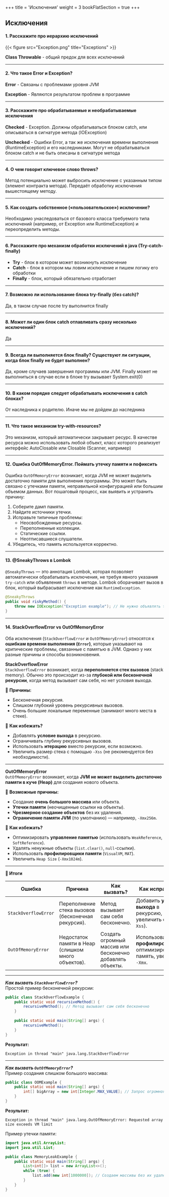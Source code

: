 +++
title = 'Исключения'
weight = 3
bookFlatSection = true
+++

## Исключения

#### 1. Расскажите про иерархию исключений
{{< figure src="Exception.png" title="Exceptions" >}}

  **Class Throwable** - общий предок для всех исключений

---
#### 2. Что такое Error и Exception?
  **Error** - Связаны с проблемами уровня JVM

  **Exception** - Являются результатом проблем в программе

---
#### 3. Расскажите про обрабатываемые и необрабатываемые исключения
  **Checked** - Exception. Должны обрабатываться блоком catch, или описываться в сигнатуре метода (IOException)

  **Unchecked** - Ошибки Error, а так же исключения времени выполнения (RuntimeException) и его наследниками. Могут не обрабатываться блоком catch и не быть описаны в сигнатуре метода

---
#### 4. О чем говорит ключевое слово throws?
Метод потенциально может выбросить исключение с указанным типом (элемент контракта метода). Передаёт обработку исключения вышестоящему методу.

---
#### 5. Как создать собственное («пользовательское») исключение?
Необходимо унаследоваться от базового класса требуемого типа исключений (например, от Exception или RuntimeException) и переопределить методы.

---
#### 6. Расскажите про механизм обработки исключений в java (Try-catch-finally)
- **Try** - блок в котором может возникнуть исключение
- **Catch** - блок в котором мы ловим исключение и пишем логику его обработки
- **Finally** - блок, который обязательно отработает

---
#### 7. Возможно ли использование блока try-finally (без catch)?
Да, в таком случае после try выполнится finally

---
#### 8. Может ли один блок catch отлавливать сразу несколько исключений?
Да

---
#### 9. Всегда ли выполняется блок finally? Существуют ли ситуации, когда блок finally не будет выполнен?
Да, кроме случаев завершения программы или JVM. 
Finally может не выполниться в случае если в блоке try вызывает System.exit(0)

---
#### 10. В каком порядке следует обрабатывать исключения в catch блоках?
От наследника к родителю. Иначе мы не дойдем до наследника

---
#### 11. Что такое механизм try-with-resources?
Это механизм, который автоматически закрывает ресурс. В качестве ресурса можно использовать любой объект, класс которого реализует интерфейс AutoClosable или Closable (Scanner, например)

---
#### 12. Ошибка OutOfMemoryError. Поймать утечку памяти и пофиксить
Ошибка `OutOfMemoryError` возникает, когда JVM не может выделить достаточно памяти для выполнения программы. Это может быть связано с утечками памяти, неправильной конфигурацией или большим объемом данных. Вот пошаговый процесс, как выявить и устранить причину:

1. Соберите дамп памяти.
2. Найдите источники утечки.
3. Исправьте типичные проблемы:
   - Неосвобожденные ресурсы.
   - Переполненные коллекции.
   - Статические ссылки.
   - Неотписавшиеся слушатели.
4. Убедитесь, что память используется корректно. 

---
#### 13. @SneakyThrows в Lombok

`@SneakyThrows` — это аннотация Lombok, которая позволяет автоматически обрабатывать исключения, не требуя явного указания `try-catch` или объявления `throws` в методе. Lombok оборачивает вызов в блок, который выбрасывает исключение как `RuntimeException`.

```java
@SneakyThrows
public void riskyMethod() {
    throw new IOException("Exception example"); // Не нужно объявлять throws IOException
}

```

---
#### 14. StackOverflowError vs OutOfMemoryError


Оба исключения (`StackOverflowError` и `OutOfMemoryError`) относятся к **ошибкам времени выполнения (`Error`)**, которые указывают на критические проблемы, связанные с памятью в JVM. Однако у них разные причины и способы возникновения.

**StackOverflowError**  
`StackOverflowError` возникает, когда **переполняется стек вызовов** (stack memory). Обычно это происходит из-за **глубокой или бесконечной рекурсии**, когда метод вызывает сам себя, но нет условия выхода.

🔹 **Причины:**

- Бесконечная рекурсия.
- Слишком глубокий уровень рекурсивных вызовов.
- Очень большие локальные переменные (занимают много места в стеке).



🔹 **Как избежать?**

- Добавлять **условие выхода** в рекурсию.
- Ограничивать глубину рекурсивных вызовов.
- Использовать **итерацию** вместо рекурсии, если возможно.
- Увеличить размер стека с помощью `-Xss` (не рекомендуется без необходимости).

---

**OutOfMemoryError**  
`OutOfMemoryError` возникает, когда **JVM не может выделить достаточно памяти в куче (Heap)** для создания нового объекта.

🔹 **Возможные причины:**

- Создание **очень большого массива** или объекта.
- **Утечки памяти** (неочищенные ссылки на объекты).
- **Чрезмерное создание объектов** без их удаления.
- **Ограничение памяти JVM** (по умолчанию) — например, `-Xmx256m`.



🔹 **Как избежать?**

- Оптимизировать **управление памятью** (использовать `WeakReference`, `SoftReference`).
- Удалять ненужные объекты (`list.clear()`, `null`-ссылки).
- Использовать **профилировщики памяти** (`VisualVM`, `MAT`).
- Увеличить `Heap Size` (`-Xmx1024m`).

---

 **📌 Итоги**

| Ошибка               | Причина                                            | Как вызвать?                                              | Как исправить?                                                            |
| -------------------- | -------------------------------------------------- | --------------------------------------------------------- | ------------------------------------------------------------------------- |
| `StackOverflowError` | Переполнение стека вызовов (бесконечная рекурсия). | Метод вызывает сам себя бесконечно.                       | Добавить **условие выхода** в рекурсию, увеличить стек (`-Xss`).          |
| `OutOfMemoryError`   | Недостаток памяти в Heap (слишком много объектов). | Создать огромный массив или бесконечно добавлять объекты. | Использовать **профилировщики**, оптимизировать память, увеличить `-Xmx`. |


---
***Как вызвать `StackOverflowError`?***   
Простой пример бесконечной рекурсии:

```java
public class StackOverflowExample {
    public static void recursiveMethod() {
        recursiveMethod(); // Метод вызывает сам себя бесконечно
    }
    
    public static void main(String[] args) {
        recursiveMethod();
    }
}
```

**Результат:**

```
Exception in thread "main" java.lang.StackOverflowError
```

---
***Как вызвать `OutOfMemoryError`?***  
Пример создания слишком большого массива:

```java
public class OOMExample {
    public static void main(String[] args) {
        int[] bigArray = new int[Integer.MAX_VALUE]; // Запрос огромного массива
    }
}
```

**Результат:**

```
Exception in thread "main" java.lang.OutOfMemoryError: Requested array size exceeds VM limit
```

Пример утечки памяти:

```java
import java.util.ArrayList;
import java.util.List;

public class MemoryLeakExample {
    public static void main(String[] args) {
        List<int[]> list = new ArrayList<>();
        while (true) {
            list.add(new int[1000000]); // Создаем массивы без их удаления
        }
    }
}
```

